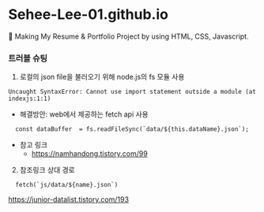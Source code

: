 # Sehee-Lee-01.github.io

🪪 Making My Resume & Portfolio Project by using HTML, CSS, Javascript.

### 트러블 슈팅

1. 로컬의 json file을 불러오기 위해 node.js의 fs 모듈 사용

```shell
Uncaught SyntaxError: Cannot use import statement outside a module (at indexjs:1:1)
```

- 해결방안: web에서 제공하는 fetch api 사용

```
  const dataBuffer  = fs.readFileSync(`data/${this.dataName}.json`);
```

- 참고 링크
  - <https://namhandong.tistory.com/99>

2. 참조링크 상대 경로

```
  fetch(`js/data/${name}.json`)
```

https://junior-datalist.tistory.com/193
